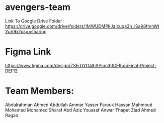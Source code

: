 # avengers-team
Link To Google Drive Folder : https://drive.google.com/drive/folders/1MWUDMPkJaIcuqa3h_iSa98fmnWIYuV9x?usp=sharing
# Figma Link
https://www.figma.com/design/ZSFrUYfQilhAPcm30CF9o5/Final-Project-DEPI2

# Team Members:
Abdulrahman Ahmed Abdullah
Ammar Yasser Farouk
Hassan Mahmoud Mohamed
Mohamed Sharaf Abd Aziz
Youssef Anwar Thapet
Ziad Ahmed Ragab